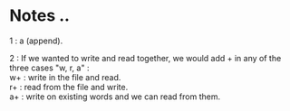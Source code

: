 # Notes ..

1 : a (append).

2 : If we wanted to write and read together, we would add + in any of the three cases "w, r, a" :  
w+ : write in the file and read.  
r+ : read from the file and write.  
a+ : write on existing words and we can read from them.

